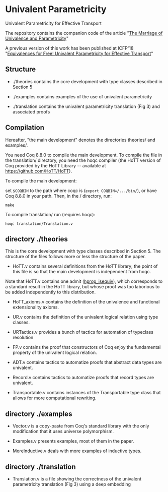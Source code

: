 # Univalent Parametricity 
Univalent Parametricity for Effective Transport

The repository contains the companion code of the article
"[The Marriage of Univalence and Parametricity](http://arxiv.org/abs/1909.05027)"

A previous version of this work has been published at ICFP'18
"[Equivalences for Free!
Univalent Parametricity for Effective Transport](https://hal.inria.fr/hal-01559073)"

## Structure

- ./theories
  contains the core development with type classes described in Section 5

- ./examples
  contains examples of the use of univalent parametricity

- ./translation
   contains the univalent parametricity translation (Fig 3) and associated proofs 

## Compilation

Hereafter, "the main development" denotes the directories theories/ and examples/.

You need Coq 8.8.0 to compile the main development. To compile the file in the translation/ directory, you need the hoqc compiler (the HoTT version of Coq provided by the HoTT Library -- available at https://github.com/HoTT/HoTT).

To compile the main development:

   set `$COQBIN` to the path where coqc is (`export COQBIN=/.../bin/`),
   or have Coq 8.8.0 in your path. Then, in the / directory, run:

	make

To compile translation/ run (requires hoqc):

    hoqc translation/Translation.v

## directory ./theories

This is the core development with type classes described in Section 5. 
The structure of the files follows more or less the structure of the paper.

* HoTT.v contains several definitions from the HoTT library; the point of this file is so that the main development is independent from hoqc.

Note that HoTT.v contains one admit
([hprop_isequiv](https://github.com/CoqHott/univalent_parametricity/blob/master/theories/HoTT.v#L649-L650)),
which corresponds to a standard result in the HoTT library, but whose
proof was too laborious to be added independently to this distribution.

* HoTT_axioms.v contains the definition of the univalence and
  functional extensionality axioms.

* UR.v contains the definition of the univalent logical relation using type classes.

* URTactics.v provides a bunch of tactics for automation of typeclass
resolution

* FP.v contains the proof that constructors of Coq enjoy the
fundamental property of the univalent logical relation.

* ADT.v contains tactics to automatize proofs that abstract data types are
univalent.

* Record.v contains tactics to automatize proofs that record types are
univalent.

* Transportable.v contains instances of the Transportable type class
  that allows for more computational rewriting.

## directory ./examples

* Vector.v is a copy-paste from Coq's standard library with the
  only modification that it uses universe polymorphism.

* Examples.v presents examples, most of them in the paper.

* MoreInductive.v deals with more examples of inductive types.


## directory ./translation

* Translation.v is a file showing the correctness of the univalent parametricity translation (Fig 3) using a deep embedding

